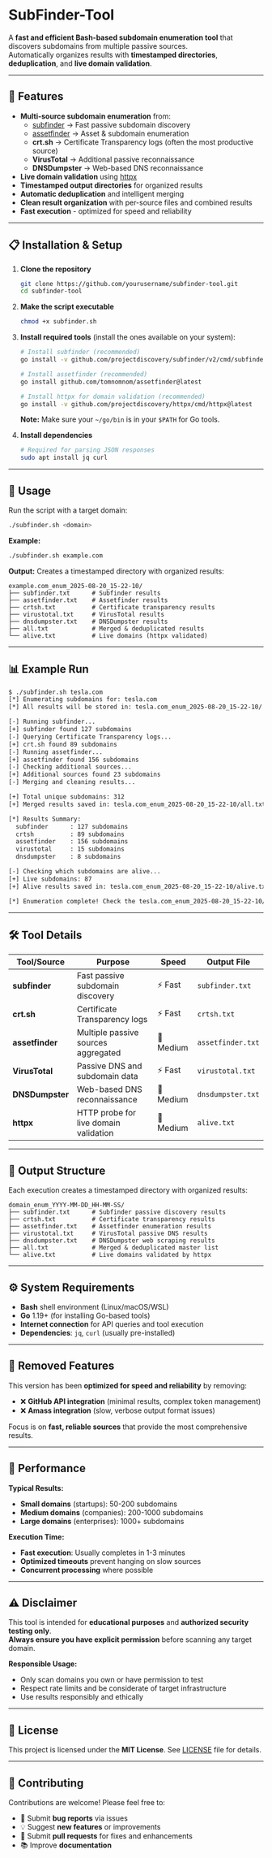# SubFinder-Tool

A **fast and efficient Bash-based subdomain enumeration tool** that discovers subdomains from multiple passive sources.  
Automatically organizes results with **timestamped directories**, **deduplication**, and **live domain validation**.

---

## 🚀 Features

- **Multi-source subdomain enumeration** from:
  - [subfinder](https://github.com/projectdiscovery/subfinder) → Fast passive subdomain discovery
  - [assetfinder](https://github.com/tomnomnom/assetfinder) → Asset & subdomain enumeration
  - **crt.sh** → Certificate Transparency logs (often the most productive source)
  - **VirusTotal** → Additional passive reconnaissance 
  - **DNSDumpster** → Web-based DNS reconnaissance
- **Live domain validation** using [httpx](https://github.com/projectdiscovery/httpx)
- **Timestamped output directories** for organized results
- **Automatic deduplication** and intelligent merging
- **Clean result organization** with per-source files and combined results
- **Fast execution** - optimized for speed and reliability

---

## 📋 Installation & Setup

1. **Clone the repository**
   ```bash
   git clone https://github.com/yourusername/subfinder-tool.git
   cd subfinder-tool
   ```

2. **Make the script executable**
   ```bash
   chmod +x subfinder.sh
   ```

3. **Install required tools** (install the ones available on your system):
   ```bash
   # Install subfinder (recommended)
   go install -v github.com/projectdiscovery/subfinder/v2/cmd/subfinder@latest

   # Install assetfinder (recommended)
   go install github.com/tomnomnom/assetfinder@latest

   # Install httpx for domain validation (recommended)
   go install -v github.com/projectdiscovery/httpx/cmd/httpx@latest
   ```

   **Note:** Make sure your `~/go/bin` is in your `$PATH` for Go tools.

4. **Install dependencies**
   ```bash
   # Required for parsing JSON responses
   sudo apt install jq curl
   ```

---

## 🔧 Usage

Run the script with a target domain:

```bash
./subfinder.sh <domain>
```

**Example:**
```bash
./subfinder.sh example.com
```

**Output:** Creates a timestamped directory with organized results:
```
example.com_enum_2025-08-20_15-22-10/
├── subfinder.txt      # Subfinder results
├── assetfinder.txt    # Assetfinder results  
├── crtsh.txt          # Certificate transparency results
├── virustotal.txt     # VirusTotal results
├── dnsdumpster.txt    # DNSDumpster results
├── all.txt            # Merged & deduplicated results
└── alive.txt          # Live domains (httpx validated)
```

---

## 📊 Example Run

```bash
$ ./subfinder.sh tesla.com
[*] Enumerating subdomains for: tesla.com
[*] All results will be stored in: tesla.com_enum_2025-08-20_15-22-10/

[-] Running subfinder...
[+] subfinder found 127 subdomains
[-] Querying Certificate Transparency logs...
[+] crt.sh found 89 subdomains
[-] Running assetfinder...
[+] assetfinder found 156 subdomains
[-] Checking additional sources...
[+] Additional sources found 23 subdomains
[-] Merging and cleaning results...

[+] Total unique subdomains: 312
[+] Merged results saved in: tesla.com_enum_2025-08-20_15-22-10/all.txt

[*] Results Summary:
  subfinder      : 127 subdomains
  crtsh          : 89 subdomains
  assetfinder    : 156 subdomains
  virustotal     : 15 subdomains
  dnsdumpster    : 8 subdomains

[-] Checking which subdomains are alive...
[+] Live subdomains: 87
[+] Alive results saved in: tesla.com_enum_2025-08-20_15-22-10/alive.txt

[*] Enumeration complete! Check the tesla.com_enum_2025-08-20_15-22-10/ directory for results.
```

---

## 🛠️ Tool Details

| Tool/Source | Purpose | Speed | Output File |
|-------------|---------|--------|-------------|
| **subfinder** | Fast passive subdomain discovery | ⚡ Fast | `subfinder.txt` |
| **crt.sh** | Certificate Transparency logs | ⚡ Fast | `crtsh.txt` |
| **assetfinder** | Multiple passive sources aggregated | 🔄 Medium | `assetfinder.txt` |
| **VirusTotal** | Passive DNS and subdomain data | ⚡ Fast | `virustotal.txt` |
| **DNSDumpster** | Web-based DNS reconnaissance | 🔄 Medium | `dnsdumpster.txt` |
| **httpx** | HTTP probe for live domain validation | 🔄 Medium | `alive.txt` |

---

## 📁 Output Structure

Each execution creates a timestamped directory with organized results:

```
domain_enum_YYYY-MM-DD_HH-MM-SS/
├── subfinder.txt      # Subfinder passive discovery results
├── crtsh.txt          # Certificate transparency results  
├── assetfinder.txt    # Assetfinder enumeration results
├── virustotal.txt     # VirusTotal passive DNS results
├── dnsdumpster.txt    # DNSDumpster web scraping results
├── all.txt            # Merged & deduplicated master list
└── alive.txt          # Live domains validated by httpx
```

---

## ⚙️ System Requirements

- **Bash** shell environment (Linux/macOS/WSL)
- **Go** 1.19+ (for installing Go-based tools)
- **Internet connection** for API queries and tool execution
- **Dependencies**: `jq`, `curl` (usually pre-installed)

---

## 🚫 Removed Features

This version has been **optimized for speed and reliability** by removing:
- ❌ **GitHub API integration** (minimal results, complex token management)
- ❌ **Amass integration** (slow, verbose output format issues)

Focus is on **fast, reliable sources** that provide the most comprehensive results.

---

## 🎯 Performance

**Typical Results:**
- **Small domains** (startups): 50-200 subdomains
- **Medium domains** (companies): 200-1000 subdomains  
- **Large domains** (enterprises): 1000+ subdomains

**Execution Time:**
- **Fast execution**: Usually completes in 1-3 minutes
- **Optimized timeouts** prevent hanging on slow sources
- **Concurrent processing** where possible

---

## ⚠️ Disclaimer

This tool is intended for **educational purposes** and **authorized security testing only**.  
**Always ensure you have explicit permission** before scanning any target domain.

**Responsible Usage:**
- Only scan domains you own or have permission to test
- Respect rate limits and be considerate of target infrastructure
- Use results responsibly and ethically

---

## 📄 License

This project is licensed under the **MIT License**. See [LICENSE](LICENSE) file for details.

---

## 🤝 Contributing

Contributions are welcome! Please feel free to:
- 🐛 Submit **bug reports** via issues
- 💡 Suggest **new features** or improvements  
- 🔧 Submit **pull requests** for fixes and enhancements
- 📚 Improve **documentation**
